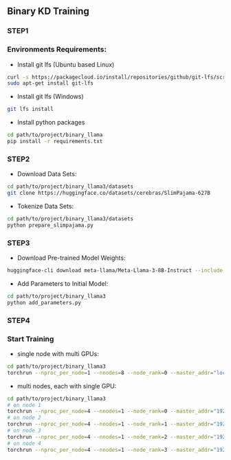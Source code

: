 ## Binary KD Training

### STEP1

### Environments Requirements:
* Install git lfs (Ubuntu based Linux)
```bash
curl -s https://packagecloud.io/install/repositories/github/git-lfs/script.deb.sh | sudo bash
sudo apt-get install git-lfs
```
* Install git lfs (Windows)
```bash
git lfs install
```
* Install python packages
```bash
cd path/to/project/binary_llama
pip install -r requirements.txt
```

### STEP2

* Download Data Sets:
```bash
cd path/to/project/binary_llama3/datasets
git clone https://huggingface.co/datasets/cerebras/SlimPajama-627B
```
* Tokenize Data Sets:
```bash
cd path/to/project/binary_llama3/datasets
python prepare_slimpajama.py
```

### STEP3

* Download Pre-trained Model Weights:
```bash
huggingface-cli download meta-llama/Meta-Llama-3-8B-Instruct --include "original/*" --local-dir meta-llama/Meta-Llama-3-8B-Instruct
```
* Add Parameters to Initial Model:
```bash
cd path/to/project/binary_llama3
python add_parameters.py
```

### STEP4
### Start Training

* single node with multi GPUs:
```bash
cd path/to/project/binary_llama3
torchrun --nproc_per_node=1 --nnodes=8 --node_rank=0 --master_addr="localhost" --master_port=12345 train.py
```

* multi nodes, each with single GPU:
```bash
cd path/to/project/binary_llama3
# on node 1
torchrun --nproc_per_node=4 --nnodes=1 --node_rank=0 --master_addr="192.168.0.1" --master_port=12345 train.py
# on node 2
torchrun --nproc_per_node=4 --nnodes=1 --node_rank=1 --master_addr="192.168.0.1" --master_port=12345 train.py
# on node 3
torchrun --nproc_per_node=4 --nnodes=1 --node_rank=2 --master_addr="192.168.0.1" --master_port=12345 train.py
# on node 4
torchrun --nproc_per_node=4 --nnodes=1 --node_rank=3 --master_addr="192.168.0.1" --master_port=12345 train.py
```
